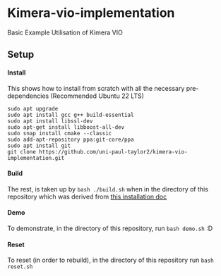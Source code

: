 # Kimera-vio-implementation
Basic Example Utilisation of Kimera VIO

## Setup
#### Install
This shows how to install from scratch with all the necessary pre-dependencies (Recommended Ubuntu 22 LTS)
```
sudo apt upgrade
sudo apt install gcc g++ build-essential
sudo apt install libssl-dev
sudo apt-get install libboost-all-dev
sudo snap install cmake --classic
sudo add-apt-repository ppa:git-core/ppa
sudo apt install git
git clone https://github.com/uni-paul-taylor2/kimera-vio-implementation.git
```

#### Build
The rest, is taken up by `bash ./build.sh` when in the directory of this repository which was derived from [this installation doc](https://github.com/MIT-SPARK/Kimera-VIO/blob/master/docs/kimera_vio_install.md)

#### Demo
To demonstrate, in the directory of this repository, run `bash demo.sh` :D

#### Reset
To reset (in order to rebuild), in the directory of this repository run `bash reset.sh`
